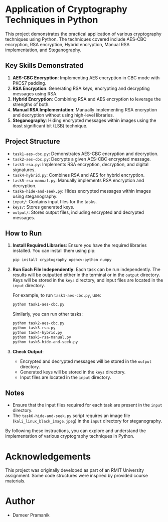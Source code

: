 # Application of Cryptography Techniques in Python

This project demonstrates the practical application of various cryptography techniques using Python. The techniques covered include AES-CBC encryption, RSA encryption, Hybrid encryption, Manual RSA implementation, and Steganography.

## Key Skills Demonstrated

1. **AES-CBC Encryption**: Implementing AES encryption in CBC mode with PKCS7 padding.
2. **RSA Encryption**: Generating RSA keys, encrypting and decrypting messages using RSA.
3. **Hybrid Encryption**: Combining RSA and AES encryption to leverage the strengths of both.
4. **Manual RSA Implementation**: Manually implementing RSA encryption and decryption without using high-level libraries.
5. **Steganography**: Hiding encrypted messages within images using the least significant bit (LSB) technique.

## Project Structure

- `task1-aes-cbc.py`: Demonstrates AES-CBC encryption and decryption.
- `task2-aes-cbc.py`: Decrypts a given AES-CBC encrypted message.
- `task3-rsa.py`: Implements RSA encryption, decryption, and digital signatures.
- `task4-hybrid.py`: Combines RSA and AES for hybrid encryption.
- `task5-rsa-manual.py`: Manually implements RSA encryption and decryption.
- `task6-hide-and-seek.py`: Hides encrypted messages within images using steganography.
- `input/`: Contains input files for the tasks.
- `keys/`: Stores generated keys.
- `output/`: Stores output files, including encrypted and decrypted messages.

## How to Run

1. **Install Required Libraries**:
   Ensure you have the required libraries installed. You can install them using pip:
   ```sh
   pip install cryptography opencv-python numpy
   ```

2. **Run Each File Independently**:
   Each task can be run independently. The results will be outputted either in the terminal or in the `output` directory. Keys will be stored in the `keys` directory, and input files are located in the `input` directory.

   For example, to run `task1-aes-cbc.py`, use:
   ```sh
   python task1-aes-cbc.py
   ```

   Similarly, you can run other tasks:
   ```sh
   python task2-aes-cbc.py
   python task3-rsa.py
   python task4-hybrid.py
   python task5-rsa-manual.py
   python task6-hide-and-seek.py
   ```

3. **Check Output**:
   - Encrypted and decrypted messages will be stored in the `output` directory.
   - Generated keys will be stored in the `keys` directory.
   - Input files are located in the `input` directory.

## Notes

- Ensure that the input files required for each task are present in the `input` directory.
- The `task6-hide-and-seek.py` script requires an image file (`kali_linux_black_image.jpeg`) in the `input` directory for steganography.

By following these instructions, you can explore and understand the implementation of various cryptography techniques in Python.

# Acknowledgements
This project was originally developed as part of an RMIT University assignment. Some code structures were inspired by provided course materials.

# Author
* Dameer Pramanik